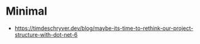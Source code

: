 # Minimal

- https://timdeschryver.dev/blog/maybe-its-time-to-rethink-our-project-structure-with-dot-net-6